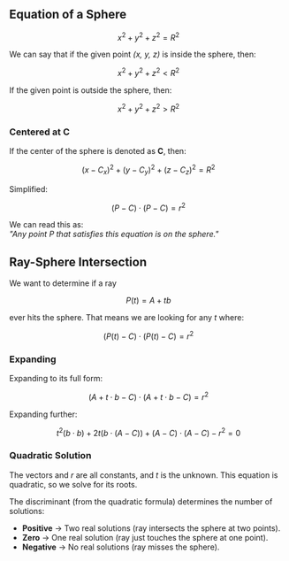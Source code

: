 ## Equation of a Sphere  

$$ x^2 + y^2 + z^2 = R^2 $$  

We can say that if the given point _(x, y, z)_ is inside the sphere, then:  

$$ x^2 + y^2 + z^2 < R^2 $$  

If the given point is outside the sphere, then:  

$$ x^2 + y^2 + z^2 > R^2 $$  

### Centered at C  

If the center of the sphere is denoted as **C**, then:  

$$ (x - C_x)^2 + (y - C_y)^2 + (z - C_z)^2 = R^2 $$  

Simplified:  

$$ (P - C) \cdot (P - C) = r^2 $$  

We can read this as:  
*"Any point P that satisfies this equation is on the sphere."*  

## Ray-Sphere Intersection  

We want to determine if a ray  

$$ P(t) = A + t b $$  

ever hits the sphere. That means we are looking for any _t_ where:  

$$ (P(t) - C) \cdot (P(t) - C) = r^2 $$  

### Expanding  

Expanding to its full form:  

$$ (A + t \cdot b - C) \cdot (A + t \cdot b - C) = r^2 $$  

Expanding further:  

$$ t^2 (b \cdot b) + 2t (b \cdot (A - C)) + (A - C) \cdot (A - C) - r^2 = 0 $$  

### Quadratic Solution  

The vectors and _r_ are all constants, and _t_ is the unknown. This equation is quadratic, so we solve for its roots.  

The discriminant (from the quadratic formula) determines the number of solutions:  

- **Positive** → Two real solutions (ray intersects the sphere at two points).  
- **Zero** → One real solution (ray just touches the sphere at one point).  
- **Negative** → No real solutions (ray misses the sphere).  
